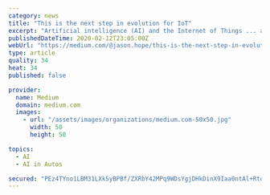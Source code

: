 ```yaml
---
category: news
title: "This is the next step in evolution for IoT"
excerpt: "Artificial intelligence (AI) and the Internet of Things ... applications that have not been thought of yet. While Google’s Waymo is working on making a self-driving car, autonomous delivery ..."
publishedDateTime: 2020-02-12T23:05:00Z
webUrl: "https://medium.com/@jason.hope/this-is-the-next-step-in-evolution-for-iot-26077c7b8472"
type: article
quality: 34
heat: 34
published: false

provider:
  name: Medium
  domain: medium.com
  images:
    - url: "/assets/images/organizations/medium.com-50x50.jpg"
      width: 50
      height: 50

topics:
  - AI
  - AI in Autos

secured: "PEz4TYno1LBM31LXk5yBPBf/ZXRbY42MPq9WDsYgjDHkDinX9Iaa0ntAl+RtoLzjE0hS/YwwgOORQ0MXN9NKGNKKuhtBUhiKsuB7WKjFJGmRL9ZZuvh9k0kEFOoa/0ByBAHZLq5d/9Axavuq7bxbk88EY++lOQ6QxPID240qiv81BudyuePdp1/362D43RjhuNPpsN0Pchnm/RjFlLjRD6vLcLIsxm08QjM7VdVJ1HNdeMbJLM0cRUrtpoTIpkpCeF741kXTE9gF27qH4bgJGabflch4sjcR8za02gO6HNVxvTgwWTyik+/u1DSMqMSl;0isZWWJKqFOW6z63lkuCKg=="
---
```


